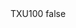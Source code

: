 <?xml version="1.0" encoding="UTF-8"?>
<CustomMetadata xmlns="http://soap.sforce.com/2006/04/metadata">
    <label>TXU100</label>
    <protected>false</protected>
</CustomMetadata>
